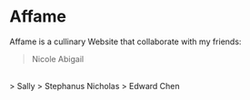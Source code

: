 # Affame
Affame is a cullinary Website that collaborate with my friends:
 > Nicole Abigail
 </br>
 > Sally
 > Stephanus Nicholas
 > Edward Chen
